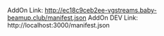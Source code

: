 AddOn Link: http://ec18c9ceb2ee-vgstreams.baby-beamup.club/manifest.json
AddOn DEV Link: http://localhost:3000/manifest.json